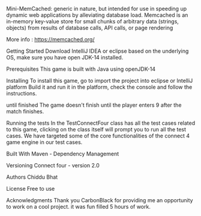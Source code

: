 Mini-MemCached:
generic in nature, but intended for use in speeding up dynamic web applications by 
alleviating database load. Memcached is an in-memory key-value store for small chunks of arbitrary 
data (strings, objects) from results of database calls, API calls, or page rendering

More info : https://memcached.org/

Getting Started
Download IntelliJ IDEA or eclipse based on the underlying OS, make sure you have
open JDK-14 installed. 

Prerequisites
This game is built with Java using openJDK-14

Installing
To install this game, go to import the project into eclipse or IntelliJ platform
Build it and run it in the platform, check the console and follow the instructions.

until finished
The game doesn't finish until the player enters 9 after the match finishes.

Running the tests
In the TestConnectFour class has all the test cases related to this game,
clicking on the class itself will prompt you to run all the test cases.
We have targeted some of the core functionalities of the connect 4 game engine in our 
test cases. 


Built With
Maven - Dependency Management

Versioning
Connect four - version 2.0

Authors
Chiddu Bhat

License
Free to use

Acknowledgments
Thank you CarbonBlack for providing me an opportunity to work on a cool project. 
it was fun filled 5 hours of work.
